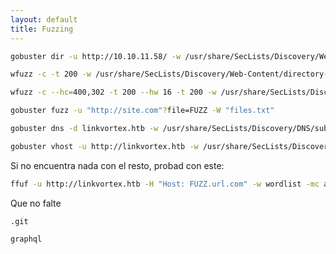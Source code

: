 ```yaml
---
layout: default
title: Fuzzing
---
```



```bash
gobuster dir -u http://10.10.11.58/ -w /usr/share/SecLists/Discovery/Web-Content/directory-list-lowercase-2.3-medium.txt -t 100 -x php,html,txt,bak
```

```bash
wfuzz -c -t 200 -w /usr/share/SecLists/Discovery/Web-Content/directory-list-lowercase-2.3-medium.txt -H "Host: palabra-FUZZ.url.com":'http://site.com'
```

```bash
wfuzz -c --hc=400,302 -t 200 --hw 16 -t 200 -w /usr/share/SecLists/Discovery/Web-Content/directory-list-lowercase-2.3-medium.txt -H "Host: FUZZ.url.com":'http://site.com'
```

```bash
gobuster fuzz -u "http://site.com"?file=FUZZ -W "files.txt"
```

```bash
gobuster dns -d linkvortex.htb -w /usr/share/SecLists/Discovery/DNS/subdomains-top1million-110000.txt -t 200
```

```bash
gobuster vhost -u http://linkvortex.htb -w /usr/share/SecLists/Discovery/DNS/subdomains-top1million-110000.txt -t 200
```

Si no encuentra nada con el resto, probad con este:

```bash
ffuf -u http://linkvortex.htb -H "Host: FUZZ.url.com" -w wordlist -mc all -ac
```

Que no falte

```
.git
```

```
graphql
```